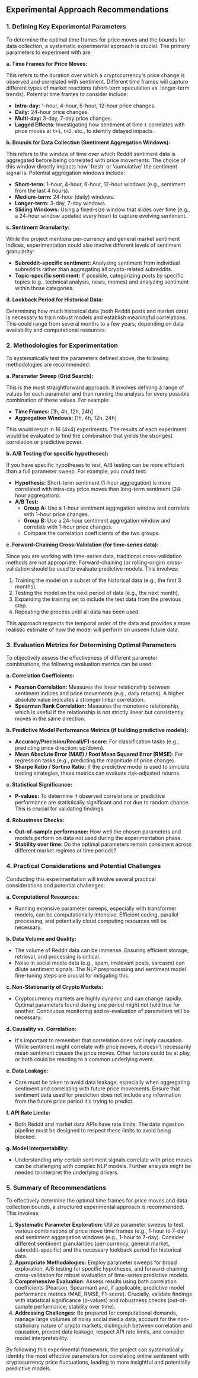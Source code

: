 
## Experimental Approach Recommendations

### 1. Defining Key Experimental Parameters

To determine the optimal time frames for price moves and the bounds for data collection, a systematic experimental approach is crucial. The primary parameters to experiment with are:

**a. Time Frames for Price Moves:**

This refers to the duration over which a cryptocurrency's price change is observed and correlated with sentiment. Different time frames will capture different types of market reactions (short-term speculation vs. longer-term trends). Potential time frames to consider include:

*   **Intra-day:** 1-hour, 4-hour, 6-hour, 12-hour price changes.
*   **Daily:** 24-hour price changes.
*   **Multi-day:** 3-day, 7-day price changes.
*   **Lagged Effects:** Investigating how sentiment at time `t` correlates with price moves at `t+1`, `t+2`, etc., to identify delayed impacts.

**b. Bounds for Data Collection (Sentiment Aggregation Windows):**

This refers to the window of time over which Reddit sentiment data is aggregated before being correlated with price movements. The choice of this window directly impacts how 'fresh' or 'cumulative' the sentiment signal is. Potential aggregation windows include:

*   **Short-term:** 1-hour, 4-hour, 6-hour, 12-hour windows (e.g., sentiment from the last 4 hours).
*   **Medium-term:** 24-hour (daily) windows.
*   **Longer-term:** 3-day, 7-day windows.
*   **Sliding Windows:** Using a fixed-size window that slides over time (e.g., a 24-hour window updated every hour) to capture evolving sentiment.

**c. Sentiment Granularity:**

While the project mentions per-currency and general market sentiment indices, experimentation could also involve different levels of sentiment granularity:

*   **Subreddit-specific sentiment:** Analyzing sentiment from individual subreddits rather than aggregating all crypto-related subreddits.
*   **Topic-specific sentiment:** If possible, categorizing posts by specific topics (e.g., technical analysis, news, memes) and analyzing sentiment within those categories.

**d. Lookback Period for Historical Data:**

Determining how much historical data (both Reddit posts and market data) is necessary to train robust models and establish meaningful correlations. This could range from several months to a few years, depending on data availability and computational resources.



### 2. Methodologies for Experimentation

To systematically test the parameters defined above, the following methodologies are recommended:

**a. Parameter Sweep (Grid Search):**

This is the most straightforward approach. It involves defining a range of values for each parameter and then running the analysis for every possible combination of these values. For example:

*   **Time Frames:** [1h, 4h, 12h, 24h]
*   **Aggregation Windows:** [1h, 4h, 12h, 24h]

This would result in 16 (4x4) experiments. The results of each experiment would be evaluated to find the combination that yields the strongest correlation or predictive power.

**b. A/B Testing (for specific hypotheses):**

If you have specific hypotheses to test, A/B testing can be more efficient than a full parameter sweep. For example, you could test:

*   **Hypothesis:** Short-term sentiment (1-hour aggregation) is more correlated with intra-day price moves than long-term sentiment (24-hour aggregation).
*   **A/B Test:**
    *   **Group A:** Use a 1-hour sentiment aggregation window and correlate with 1-hour price changes.
    *   **Group B:** Use a 24-hour sentiment aggregation window and correlate with 1-hour price changes.
    *   Compare the correlation coefficients of the two groups.

**c. Forward-Chaining Cross-Validation (for time-series data):**

Since you are working with time-series data, traditional cross-validation methods are not appropriate. Forward-chaining (or rolling-origin) cross-validation should be used to evaluate predictive models. This involves:

1.  Training the model on a subset of the historical data (e.g., the first 3 months).
2.  Testing the model on the next period of data (e.g., the next month).
3.  Expanding the training set to include the test data from the previous step.
4.  Repeating the process until all data has been used.

This approach respects the temporal order of the data and provides a more realistic estimate of how the model will perform on unseen future data.



### 3. Evaluation Metrics for Determining Optimal Parameters

To objectively assess the effectiveness of different parameter combinations, the following evaluation metrics can be used:

**a. Correlation Coefficients:**

*   **Pearson Correlation:** Measures the linear relationship between sentiment indices and price movements (e.g., daily returns). A higher absolute value indicates a stronger linear correlation.
*   **Spearman Rank Correlation:** Measures the monotonic relationship, which is useful if the relationship is not strictly linear but consistently moves in the same direction.

**b. Predictive Model Performance Metrics (if building predictive models):**

*   **Accuracy/Precision/Recall/F1-score:** For classification tasks (e.g., predicting price direction: up/down).
*   **Mean Absolute Error (MAE) / Root Mean Squared Error (RMSE):** For regression tasks (e.g., predicting the magnitude of price change).
*   **Sharpe Ratio / Sortino Ratio:** If the predictive model is used to simulate trading strategies, these metrics can evaluate risk-adjusted returns.

**c. Statistical Significance:**

*   **P-values:** To determine if observed correlations or predictive performance are statistically significant and not due to random chance. This is crucial for validating findings.

**d. Robustness Checks:**

*   **Out-of-sample performance:** How well the chosen parameters and models perform on data not used during the experimentation phase.
*   **Stability over time:** Do the optimal parameters remain consistent across different market regimes or time periods?



### 4. Practical Considerations and Potential Challenges

Conducting this experimentation will involve several practical considerations and potential challenges:

**a. Computational Resources:**

*   Running extensive parameter sweeps, especially with transformer models, can be computationally intensive. Efficient coding, parallel processing, and potentially cloud computing resources will be necessary.

**b. Data Volume and Quality:**

*   The volume of Reddit data can be immense. Ensuring efficient storage, retrieval, and processing is critical.
*   Noise in social media data (e.g., spam, irrelevant posts, sarcasm) can dilute sentiment signals. The NLP preprocessing and sentiment model fine-tuning steps are crucial for mitigating this.

**c. Non-Stationarity of Crypto Markets:**

*   Cryptocurrency markets are highly dynamic and can change rapidly. Optimal parameters found during one period might not hold true for another. Continuous monitoring and re-evaluation of parameters will be necessary.

**d. Causality vs. Correlation:**

*   It's important to remember that correlation does not imply causation. While sentiment might correlate with price moves, it doesn't necessarily mean sentiment *causes* the price moves. Other factors could be at play, or both could be reacting to a common underlying event.

**e. Data Leakage:**

*   Care must be taken to avoid data leakage, especially when aggregating sentiment and correlating with future price movements. Ensure that sentiment data used for prediction does not include any information from the future price period it's trying to predict.

**f. API Rate Limits:**

*   Both Reddit and market data APIs have rate limits. The data ingestion pipeline must be designed to respect these limits to avoid being blocked.

**g. Model Interpretability:**

*   Understanding *why* certain sentiment signals correlate with price moves can be challenging with complex NLP models. Further analysis might be needed to interpret the underlying drivers.



### 5. Summary of Recommendations

To effectively determine the optimal time frames for price moves and data collection bounds, a structured experimental approach is recommended. This involves:

1.  **Systematic Parameter Exploration:** Utilize parameter sweeps to test various combinations of price move time frames (e.g., 1-hour to 7-day) and sentiment aggregation windows (e.g., 1-hour to 7-day). Consider different sentiment granularities (per-currency, general market, subreddit-specific) and the necessary lookback period for historical data.
2.  **Appropriate Methodologies:** Employ parameter sweeps for broad exploration, A/B testing for specific hypotheses, and forward-chaining cross-validation for robust evaluation of time-series predictive models.
3.  **Comprehensive Evaluation:** Assess results using both correlation coefficients (Pearson, Spearman) and, if applicable, predictive model performance metrics (MAE, RMSE, F1-score). Crucially, validate findings with statistical significance (p-values) and robustness checks (out-of-sample performance, stability over time).
4.  **Addressing Challenges:** Be prepared for computational demands, manage large volumes of noisy social media data, account for the non-stationary nature of crypto markets, distinguish between correlation and causation, prevent data leakage, respect API rate limits, and consider model interpretability.

By following this experimental framework, the project can systematically identify the most effective parameters for correlating online sentiment with cryptocurrency price fluctuations, leading to more insightful and potentially predictive models.

